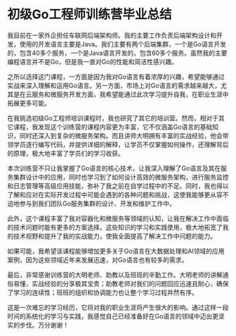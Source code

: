 # 初级Go工程师训练营毕业总结
我目前在一家外企担任车联网后端架构师。我的主要工作负责后端架构设计和开发，使用的开发语言主要是Java。我们主要有两个后端集群，一个是Go语言开发的，包含40多个服务，一个是Java语言开发的，包含60多个服务。虽然我的主要编程语言并不是Go，但是我一直对Go的性能和简洁性感兴趣。

之所以选择这门课程，一方面是因为我对Go语言有着浓厚的兴趣，希望能够通过实战来深入理解和运用Go语言。另一方面，市场上对Go语言的需求越来越大，尤其是在云服务和微服务开发方面，我希望能通过此次学习提升自我，在职业生涯中拓展更多可能。

在我挑选初级Go工程师培训课程时，我也研究了其它的培训营。然而，相对于其它课程，我发现这个训练营的课程内容更为丰富，它不仅涵盖Go语言的基础知识，同时还深入到复杂的微服务架构。而且讲师大明拥有丰富的实战经验，他会带领学员逐行编写代码，并提供详细的解释，让学员不仅掌握如何操作，还理解背后的原理，极大地丰富了学员们的学习收获。

本次训练营不只让我掌握了Go语言的核心技术，让我深入理解了Go语言及其在服务集群设计中的应用，同时也学习到了如何设计高效的微服务架构，进行服务监控和日志管理等高级应用技能，弥补了我之前在自学过程中的不足。同时，我也得以了解和应对在实际开发过程中可能会遇到的各种问题和挑战，这使我能够更从容不迫地参与到我们团队Go服务集群的设计、开发和维护工作中。

此外，这个课程丰富了我对容器化和微服务等领域的认知，让我在解决工作中面临的技术问题时能有更多的方案选择。这些知识的学习和实践使用，极大地拓宽了我的技术视野和提升了我的实战能力，使我全面提高了解决工作中问题的能力。

如果可能，我希望该课程能够增加更多关于Go语言在大数据处理和AI领域的应用案例，因为这些领域近年来发展迅速，对Go语言也有较多的需求。


最后，非常感谢训练营的大明老师、助教以及班班的辛勤工作。大明老师的讲解通俗易懂，实战经验的分享极其宝贵；助教老师对我们的问题回应迅速且耐心，确保了学习的连续性；班班的组织和协调能力也让整个学习过程井然有序。

这是一次难忘的学习经历，它将对我的职业生涯将产生很大的影响。通过这样一段时间的系统化的学习与实践，我感觉自己已经准备好在Go语言的领域中迈出更坚实的步伐。万分谢谢！